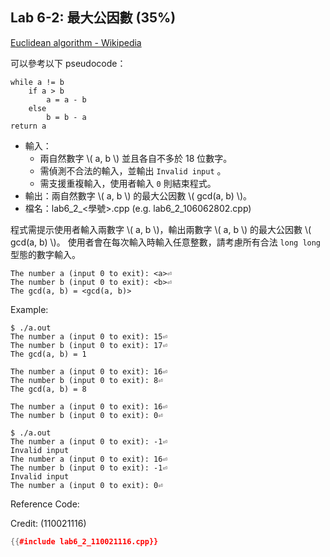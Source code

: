 ## Lab 6-2: 最大公因數 (35%)

[Euclidean algorithm - Wikipedia](https://en.wikipedia.org/wiki/Euclidean_algorithm)

可以參考以下 pseudocode：

```
while a != b 
    if a > b
        a = a - b
    else
        b = b - a
return a
```

* 輸入：
  * 兩自然數字 \\( a, b \\) 並且各自不多於 18 位數字。
  * 需偵測不合法的輸入，並輸出 `Invalid input` 。
  * 需支援重複輸入，使用者輸入 `0` 則結束程式。
* 輸出：兩自然數字 \\( a, b \\) 的最大公因數 \\( gcd(a, b) \\)。
* 檔名：lab6_2_<學號>.cpp (e.g. lab6_2_106062802.cpp)

程式需提示使用者輸入兩數字 \\( a, b \\)，輸出兩數字 \\( a, b \\) 的最大公因數 \\( gcd(a, b) \\)。
使用者會在每次輸入時輸入任意整數，請考慮所有合法 `long long` 型態的數字輸入。

```text
The number a (input 0 to exit): <a>⏎
The number b (input 0 to exit): <b>⏎
The gcd(a, b) = <gcd(a, b)>
```

Example:

```console
$ ./a.out
The number a (input 0 to exit): 15⏎
The number b (input 0 to exit): 17⏎
The gcd(a, b) = 1

The number a (input 0 to exit): 16⏎
The number b (input 0 to exit): 8⏎
The gcd(a, b) = 8

The number a (input 0 to exit): 16⏎
The number b (input 0 to exit): 0⏎

$ ./a.out
The number a (input 0 to exit): -1⏎
Invalid input
The number a (input 0 to exit): 16⏎
The number b (input 0 to exit): -1⏎
Invalid input
The number a (input 0 to exit): 0⏎
```

Reference Code:

Credit: (110021116)

``` c++
{{#include lab6_2_110021116.cpp}}
```